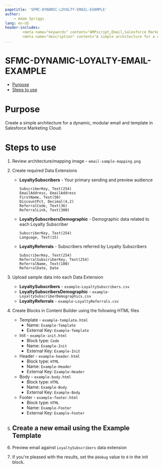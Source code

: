 ```yaml
---
pagetitle: 'SFMC-DYNAMIC-LOYALTY-EMAIL-EXAMPLE'
author:
    - Adam Spriggs
lang: en-US
header-includes:
        <meta name="keywords" content="AMPscript,Email,Salesforce Marketing Cloud" />
        <meta name="description" content="A simple architecture for a dynamic, modular email and template in Salesforce Marketing Cloud" />
...
```

# SFMC-DYNAMIC-LOYALTY-EMAIL-EXAMPLE

<!-- MarkdownTOC autolink="true" -->

- [Purpose](#purpose)
- [Steps to use](#steps-to-use)

<!-- /MarkdownTOC -->

# Purpose

Create a simple architecture for a dynamic, modular email and template in Salesforce Marketing Cloud.

# Steps to use

1. Review architecture/mapping image - `email-sample-mapping.png`
2. Create required Data Extensions

    - **LoyaltySubscribers** - Your primary sending and preview audience

        ```
        SubscriberKey, Text(254)
        EmailAddress, EmailAddress
        FirstName, Text(50)
        DiscountPct, Decimal(4,2)
        ReferralCode, Text(36)
        ReferralLink, Text(300)
        ```

    - **LoyaltySubscribersDemographic** - Demographic data related to each Loyalty Subscriber

        ```
        SubscriberKey, Text(254)
        Language, Text(15)
        ```

    - **LoyaltyReferrals** - Subscribers referred by Loyalty Subscribers

        ```
        SubscriberKey, Text(254)
        ReferralSubscriberKey, Text(254)
        ReferralName, Text(100)
        ReferralDate, Date
        ```

3. Upload sample data into each Data Extension

    - **LoyaltySubscribers** - `example-LoyaltySubscribers.csv`
    - **LoyaltySubscribersDemographic** - `example-LoyaltySubscriberDemographics.csv`
    - **LoyaltyReferrals** - `example-LoyaltyReferrals.csv`

4. Create Blocks in Content Builder using the following HTML files

    - Template - `example-template.html`
        + Name: `Example-Template`
        + External Key: `Example-Template`
    - Init - `example-init.html`
        + Block type: `Code`
        + Name: `Example-Init`
        + External Key: `Example-Init`
    - Header - `example-header.html`
        + Block type: `HTML`
        + Name: `Example-Header`
        + External Key: `Example-Header`
    - Body - `example-body.html`
        + Block type: `HTML`
        + Name: `Example-Body`
        + External Key: `Example-Body`
    - Footer - `example-footer.html`
        + Block type: `HTML`
        + Name: `Example-Footer`
        + External Key: `Example-Footer`

5. Create a new email using the Example Template
    -
6. Preview email against `LoyaltySubscribers` data extension
7. If you're pleased with the results, set the `@debug` value to `0` in the init block.